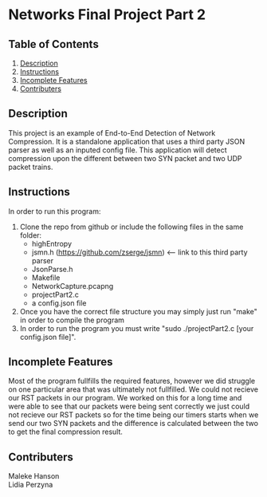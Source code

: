 # Networks Final Project Part 2

## Table of Contents
1. [Description](#description)
2. [Instructions](#instructions)
3. [Incomplete Features](#incomplete-features)
7. [Contributers](#contributers)

## Description
This project is an example of End-to-End Detection of Network Compression. It is a standalone application that uses a third party JSON parser as well as an inputed config file. This application will detect compression upon the different between two SYN packet and two UDP packet trains.

## Instructions
In order to run this program:
1. Clone the repo from github or include the following files in the same folder:
    - highEntropy
    - jsmn.h (https://github.com/zserge/jsmn) <-- link to this third party parser
    - JsonParse.h
    - Makefile
    - NetworkCapture.pcapng
    - projectPart2.c
    - a config.json file
2. Once you have the correct file structure you may simply just run "make" in order to compile the program
3. In order to run the program you must write "sudo ./projectPart2.c [your config.json file]".


## Incomplete Features
Most of the program fullfills the required features, however we did struggle on one particular area that was ultimately not fullfilled. We could not recieve our RST packets in our program. We worked on this for a long time and were able to see that our packets were being sent correctly we just could not recieve our RST packets so for the time being our timers starts when we send our two SYN packets and the difference is calculated between the two to get the final compression result.

## Contributers
Maleke Hanson <br>
Lidia Perzyna
